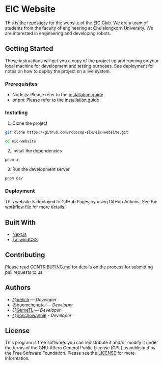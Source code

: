 # EIC Website

This is the repository for the website of the EIC Club. We are a team of students from the faculty of engineering at Chulalongkorn University. We are interested in engineering and developing robots.

## Getting Started

These instructions will get you a copy of the project up and running on your local machine for development and testing purposes. See deployment for notes on how to deploy the project on a live system.

### Prerequisites

- Node.js: Please refer to the [installation guide](https://nodejs.org/en/)
- pnpm: Please refer to the [installation guide](https://pnpm.io/)

### Installing

1. Clone the project

```bash
git clone https://github.com/robocup-eic/eic-website.git
```

```bash
cd eic-website
```

2. Install the dependencies

```bash
pnpm i
```

3. Run the development server

```bash
pnpm dev
```

### Deployment

This website is deployed to GitHub Pages by using GitHub Actions. See the [workflow file](.github/workflows/nextjs.yml) for more details.

## Built With

- [Next.js](https://nextjs.org/)
- [TailwindCSS](https://tailwindcss.com/)

## Contributing

Please read [CONTRIBUTING.md](CONTRIBUTING.md) for details on the process for submitting pull requests to us.

## Authors

- [@betich](https://github.com/betich) — _Developer_
- [@boomchanotai](https://github.com/boomchanotai) — _Developer_
- [@GameTL](https://github.com/GameTL) — _Developer_
- [@ponchowannie](https://github.com/ponchowannie) - _Developer_

## License

This program is free software: you can redistribute it and/or modify it under the terms of the GNU Affero General Public License (GPL) as published by the Free Software Foundation. Please see the [LICENSE](LICENSE) for more information.
